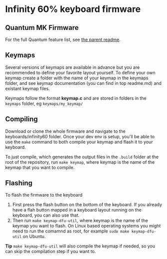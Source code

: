 Infinity 60% keyboard firmware
======================

## Quantum MK Firmware

For the full Quantum feature list, see [the parent readme](/).

## Keymaps

Several versions of keymaps are available in advance but you are recommended to define your favorite layout yourself. To define your own keymap create a folder with the name of your keymap in the keymaps folder, and see keymap documentation (you can find in top readme.md) and existant keymap files.

Keymaps follow the format **__keymap.c__** and are stored in folders in the `keymaps` folder, eg `keymaps/my_keymap/`


## Compiling

Download or clone the whole firmware and navigate to the keyboards/infinity60 folder. Once your dev env is setup, you'll be able to use the `make` command to both compile your keymap and flash it to your keyboard.

To just compile, which generates the output files in the `.build` folder at the root of the repository, run `make keymap`, where keymap is the name of the keymap that you want to compile.

## Flashing

To flash the firmware to the keyboard

1. First press the flash button on the bottom of the keyboard. If you already have a flah button mapped in a keyboard layout running on the keyboard, you can also use that.
2. Then run `make keymap-dfu-util`, where keymap is the name of the keymap you want to flash. On Linux based operating systems you might need to run the comamnd as root, for example `sudo make keymap-dfu-util` on Ubuntu.

**Tip** `make keymap-dfu-util` will also compile the keymap if needed, so you can skip the compilation step if you want to.

